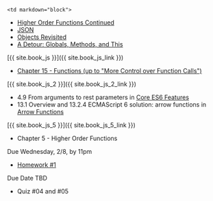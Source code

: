 	<td markdown="block">

* [Higher Order Functions Continued](slides/04/higher-order-functions-continued.html) 
* [JSON](slides/02/objects.html#/20)
* [Objects Revisited](slides/04/objects-prototypes.html)
* [A Detour: Globals, Methods, and This](slides/04/globals-methods-this.html)



</td>
	<td markdown="block">
[{{ site.book_js }}]({{ site.book_js_link }})

* [Chapter 15 - Functions (up to "More Control over Function Calls")](http://speakingjs.com/es5/ch15.html)

[{{ site.book_js_2 }}]({{ site.book_js_2_link }})

* 4.9 From arguments to rest parameters in [Core ES6 Features](http://exploringjs.com/es6/ch_core-features.html)
* 13.1 Overview and 13.2.4 ECMAScript 6 solution: arrow functions in [Arrow Functions](http://exploringjs.com/es6/ch_arrow-functions.html#ch_arrow-functions)

[{{ site.book_js_5 }}]({{ site.book_js_5_link }})

* Chapter 5 - Higher Order Functions

</td>
	<td markdown="block">
Due Wednesday, 2/8, by 11pm

* [Homework #1](homework/01.html) 

Due Date TBD

* Quiz #04 and #05


</td>
